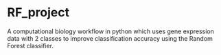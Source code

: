 # RF_project

A computational biology workflow in python which uses gene expression data with 2 classes to improve classification accuracy using the Random Forest classifier.
